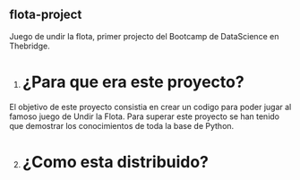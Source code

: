 ## flota-project
Juego de undir la flota, primer projecto del Bootcamp de DataScience en Thebridge.

1. # ¿Para que era este proyecto?
El objetivo de este proyecto consistia en crear un codigo para poder jugar al famoso juego de Undir la Flota.
Para superar este proyecto se han tenido que demostrar los conocimientos de toda la base de Python.

2. # ¿Como esta distribuido?

